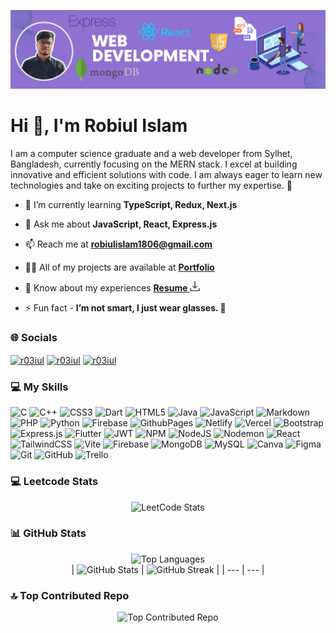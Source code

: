 ![Banner](/Banner.png)

# Hi 👋, I'm Robiul Islam
I am a computer science graduate and a web developer from Sylhet, Bangladesh, currently focusing on the MERN stack. I excel at building innovative and efficient solutions with code. I am always eager to learn new technologies and take on exciting projects to further my expertise. 🚀


- 🌱 I’m currently learning **TypeScript, Redux, Next.js**

- 💬 Ask me about **JavaScript, React, Express.js**

- 📫 Reach me at **robiulislam1806@gmail.com**

- 👨‍💻 All of my projects are available at **[Portfolio](https://r03iul.netlify.app/)**

- 📄 Know about my experiences **[ Resume <img src="icon.png" width="16" height="16" alt="Download Icon">](https://drive.google.com/u/1/uc?id=1QOaoykmwPiSfsqjQeQU7DPNvwAeoMAQw&export=download)**

- ⚡ Fun fact - **I’m not smart, I just wear glasses. 🧐**
  

### 🌐 Socials

<p align="left">

<a href="https://linkedin.com/in/r03iul" target="blank"><img align="center" src="https://raw.githubusercontent.com/rahuldkjain/github-profile-readme-generator/master/src/images/icons/Social/linked-in-alt.svg" alt="r03iul" height="20" width="40" /></a>
<a href="https://fb.com/r03iul" target="blank"><img align="center" src="https://raw.githubusercontent.com/rahuldkjain/github-profile-readme-generator/master/src/images/icons/Social/facebook.svg" alt="r03iul" height="20" width="40" /></a>
<a href="https://twitter.com/r03iul" target="blank"><img align="center" src="https://raw.githubusercontent.com/rahuldkjain/github-profile-readme-generator/master/src/images/icons/Social/twitter.svg" alt="r03iul" height="20" width="40" /></a>
</p>


### 💻 My Skills

![C](https://img.shields.io/badge/c-%2300599C.svg?style=for-the-badge&logo=c&logoColor=white) ![C++](https://img.shields.io/badge/c++-%2300599C.svg?style=for-the-badge&logo=c%2B%2B&logoColor=white) ![CSS3](https://img.shields.io/badge/css3-%231572B6.svg?style=for-the-badge&logo=css3&logoColor=white) ![Dart](https://img.shields.io/badge/dart-%230175C2.svg?style=for-the-badge&logo=dart&logoColor=white) ![HTML5](https://img.shields.io/badge/html5-%23E34F26.svg?style=for-the-badge&logo=html5&logoColor=white) ![Java](https://img.shields.io/badge/java-%23ED8B00.svg?style=for-the-badge&logo=openjdk&logoColor=white) ![JavaScript](https://img.shields.io/badge/javascript-%23323330.svg?style=for-the-badge&logo=javascript&logoColor=%23F7DF1E) ![Markdown](https://img.shields.io/badge/markdown-%23000000.svg?style=for-the-badge&logo=markdown&logoColor=white) ![PHP](https://img.shields.io/badge/php-%23777BB4.svg?style=for-the-badge&logo=php&logoColor=white) ![Python](https://img.shields.io/badge/python-3670A0?style=for-the-badge&logo=python&logoColor=ffdd54) ![Firebase](https://img.shields.io/badge/firebase-%23039BE5.svg?style=for-the-badge&logo=firebase) ![GithubPages](https://img.shields.io/badge/github%20pages-121013?style=for-the-badge&logo=github&logoColor=white) ![Netlify](https://img.shields.io/badge/netlify-%23000000.svg?style=for-the-badge&logo=netlify&logoColor=#00C7B7) ![Vercel](https://img.shields.io/badge/vercel-%23000000.svg?style=for-the-badge&logo=vercel&logoColor=white) ![Bootstrap](https://img.shields.io/badge/bootstrap-%238511FA.svg?style=for-the-badge&logo=bootstrap&logoColor=white) ![Express.js](https://img.shields.io/badge/express.js-%23404d59.svg?style=for-the-badge&logo=express&logoColor=%2361DAFB) ![Flutter](https://img.shields.io/badge/Flutter-%2302569B.svg?style=for-the-badge&logo=Flutter&logoColor=white) ![JWT](https://img.shields.io/badge/JWT-black?style=for-the-badge&logo=JSON%20web%20tokens) ![NPM](https://img.shields.io/badge/NPM-%23CB3837.svg?style=for-the-badge&logo=npm&logoColor=white) ![NodeJS](https://img.shields.io/badge/node.js-6DA55F?style=for-the-badge&logo=node.js&logoColor=white) ![Nodemon](https://img.shields.io/badge/NODEMON-%23323330.svg?style=for-the-badge&logo=nodemon&logoColor=%BBDEAD) ![React](https://img.shields.io/badge/react-%2320232a.svg?style=for-the-badge&logo=react&logoColor=%2361DAFB) ![TailwindCSS](https://img.shields.io/badge/tailwindcss-%2338B2AC.svg?style=for-the-badge&logo=tailwind-css&logoColor=white) ![Vite](https://img.shields.io/badge/vite-%23646CFF.svg?style=for-the-badge&logo=vite&logoColor=white) ![Firebase](https://img.shields.io/badge/firebase-a08021?style=for-the-badge&logo=firebase&logoColor=ffcd34) ![MongoDB](https://img.shields.io/badge/MongoDB-%234ea94b.svg?style=for-the-badge&logo=mongodb&logoColor=white) ![MySQL](https://img.shields.io/badge/mysql-4479A1.svg?style=for-the-badge&logo=mysql&logoColor=white) ![Canva](https://img.shields.io/badge/Canva-%2300C4CC.svg?style=for-the-badge&logo=Canva&logoColor=white) ![Figma](https://img.shields.io/badge/figma-%23F24E1E.svg?style=for-the-badge&logo=figma&logoColor=white) ![Git](https://img.shields.io/badge/git-%23F05033.svg?style=for-the-badge&logo=git&logoColor=white) ![GitHub](https://img.shields.io/badge/github-%23121011.svg?style=for-the-badge&logo=github&logoColor=white) ![Trello](https://img.shields.io/badge/Trello-%23026AA7.svg?style=for-the-badge&logo=Trello&logoColor=white)

### 💻 Leetcode Stats

<div align="center">

![LeetCode Stats](https://leetcard.jacoblin.cool/r03iuL?theme=forest&font=JetBrains%20Mono&ext=heatmap)

</div>

### 📊 GitHub Stats

<div align="center"  >

 ![Top Languages](https://github-readme-stats.vercel.app/api/top-langs/?username=r03iuL&theme=onedark&hide_border=false&include_all_commits=false&count_private=false&layout=compact)  
| ![GitHub Stats](https://github-readme-stats.vercel.app/api?username=r03iuL&theme=onedark) | ![GitHub Streak](https://github-readme-streak-stats.herokuapp.com/?user=r03iuL&theme=onedark) |
| --- | --- |

</div>

### 🔝 Top Contributed Repo

<div align="center">

![Top Contributed Repo](https://github-contributor-stats.vercel.app/api?username=r03iuL&limit=5&theme=onedark&combine_all_yearly_contributions=true) 

</div>